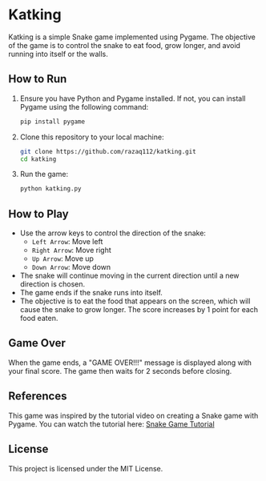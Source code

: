 # Katking

Katking is a simple Snake game implemented using Pygame. The objective of the game is to control the snake to eat food, grow longer, and avoid running into itself or the walls.

## How to Run

1. Ensure you have Python and Pygame installed. If not, you can install Pygame using the following command:

    ```sh
    pip install pygame
    ```

2. Clone this repository to your local machine:

    ```sh
    git clone https://github.com/razaq112/katking.git
    cd katking
    ```

3. Run the game:

    ```sh
    python katking.py
    ```

## How to Play

- Use the arrow keys to control the direction of the snake:
  - `Left Arrow`: Move left
  - `Right Arrow`: Move right
  - `Up Arrow`: Move up
  - `Down Arrow`: Move down
- The snake will continue moving in the current direction until a new direction is chosen.
- The game ends if the snake runs into itself.
- The objective is to eat the food that appears on the screen, which will cause the snake to grow longer. The score increases by 1 point for each food eaten.

## Game Over

When the game ends, a "GAME OVER!!!" message is displayed along with your final score. The game then waits for 2 seconds before closing.

## References

This game was inspired by the tutorial video on creating a Snake game with Pygame. You can watch the tutorial here: [Snake Game Tutorial](https://www.youtube.com/watch?v=7TYqRgiRhG8&t=422s)

## License

This project is licensed under the MIT License.
